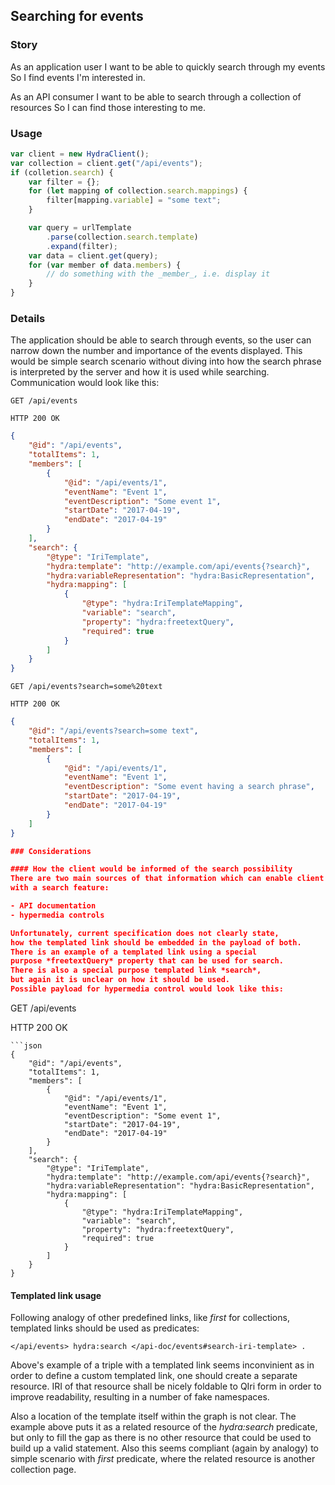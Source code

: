 ﻿## Searching for events

### Story
As an application user
I want to be able to quickly search through my events
So I find events I'm interested in.

As an API consumer
I want to be able to search through a collection of resources
So I can find those interesting to me.

### Usage
```javascript
var client = new HydraClient();
var collection = client.get("/api/events");
if (colletion.search) {
    var filter = {};
    for (let mapping of collection.search.mappings) {
        filter[mapping.variable] = "some text";
    }

    var query = urlTemplate
        .parse(collection.search.template)
        .expand(filter);
    var data = client.get(query);
    for (var member of data.members) {
        // do something with the _member_, i.e. display it
    }
}
```

### Details
The application should be able to search through events,
so the user can narrow down the number and importance of the events displayed.
This would be simple search scenario without diving into how the
search phrase is interpreted by the server and how it is used while searching.
Communication would look like this:

```
GET /api/events

HTTP 200 OK
```
```json
{
    "@id": "/api/events",
    "totalItems": 1,
    "members": [
        {
            "@id": "/api/events/1",
            "eventName": "Event 1",
            "eventDescription": "Some event 1",
            "startDate": "2017-04-19",
            "endDate": "2017-04-19"
        }
    ],
    "search": {
        "@type": "IriTemplate",
        "hydra:template": "http://example.com/api/events{?search}",
        "hydra:variableRepresentation": "hydra:BasicRepresentation",
        "hydra:mapping": [
            {
                "@type": "hydra:IriTemplateMapping",
                "variable": "search",
                "property": "hydra:freetextQuery",
                "required": true
            }
        ]
    }
}
```
```
GET /api/events?search=some%20text

HTTP 200 OK
```
```json
{
    "@id": "/api/events?search=some text",
    "totalItems": 1,
    "members": [
        {
            "@id": "/api/events/1",
            "eventName": "Event 1",
            "eventDescription": "Some event having a search phrase",
            "startDate": "2017-04-19",
            "endDate": "2017-04-19"
        }
    ]
}

### Considerations

#### How the client would be informed of the search possibility
There are two main sources of that information which can enable client 
with a search feature:

- API documentation
- hypermedia controls

Unfortunately, current specification does not clearly state, 
how the templated link should be embedded in the payload of both.
There is an example of a templated link using a special
purpose *freetextQuery* property that can be used for search.
There is also a special purpose templated link *search*,
but again it is unclear on how it should be used.
Possible payload for hypermedia control would look like this:
```
GET /api/events

HTTP 200 OK
```
```json
{
    "@id": "/api/events",
    "totalItems": 1,
    "members": [
        {
            "@id": "/api/events/1",
            "eventName": "Event 1",
            "eventDescription": "Some event 1",
            "startDate": "2017-04-19",
            "endDate": "2017-04-19"
        }
    ],
    "search": {
        "@type": "IriTemplate",
        "hydra:template": "http://example.com/api/events{?search}",
        "hydra:variableRepresentation": "hydra:BasicRepresentation",
        "hydra:mapping": [
            {
                "@type": "hydra:IriTemplateMapping",
                "variable": "search",
                "property": "hydra:freetextQuery",
                "required": true
            }
        ]
    }
}
```


#### Templated link usage
Following analogy of other predefined links, like *first* for collections,
templated links should be used as predicates:

```turtle
</api/events> hydra:search </api-doc/events#search-iri-template> .
```

Above's example of a triple with a templated link
seems inconvinient as in order to define a custom 
templated link, one should create a separate resource.
IRI of that resource shall be nicely foldable to QIri form
in order to improve readability, resulting in a number 
of fake namespaces.

Also a location of the template itself within the graph is not clear. 
The example above puts it as a related resource of the 
*hydra:search* predicate, but only to fill the gap as 
there is no other resource that could be used to 
build up a valid statement.
Also this seems compliant (again by analogy) to simple scenario
with *first* predicate, where the related resource is another collection page.
